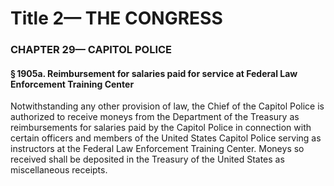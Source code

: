 
# Title 2— THE CONGRESS
### CHAPTER 29— CAPITOL POLICE
#### § 1905a. Reimbursement for salaries paid for service at Federal Law Enforcement Training Center

Notwithstanding any other provision of law, the Chief of the Capitol Police is authorized to receive moneys from the Department of the Treasury as reimbursements for salaries paid by the Capitol Police in connection with certain officers and members of the United States Capitol Police serving as instructors at the Federal Law Enforcement Training Center. Moneys so received shall be deposited in the Treasury of the United States as miscellaneous receipts.
